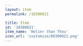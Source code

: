 ```yaml
---
layout: item
permalink: /10300021

title: Item
id: '10300021'
item_name: 'Holier than Thou'
icon_url: 'customize/00300021.png'
---
```

